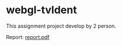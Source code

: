 # webgl-tvIdent

This assignment project develop by 2 person. 

Report: [report.pdf](https://github.com/ssakinah/webgl-tvIdent/files/7795037/report.pdf)
